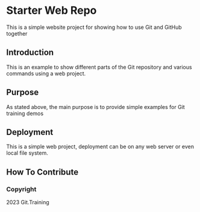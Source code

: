 # Starter Web Repo

This is a simple website project for
showing how to use Git and GitHub together

## Introduction
This is an example to show different parts of the Git 
repository and various commands using a web project.

## Purpose

As stated above, the main purpose is to provide
simple examples for Git training demos

## Deployment

This is a simple web project, deployment can be on 
any web server or even local file system.

## How To Contribute

### Copyright

2023 Git.Training
